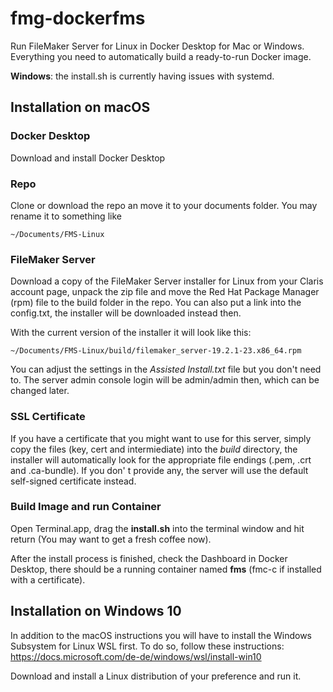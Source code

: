 # fmg-dockerfms
Run FileMaker Server for Linux in Docker Desktop for Mac or Windows. Everything you need to automatically build a ready-to-run Docker image.

**Windows**: the install.sh is currently having issues with systemd. 



## Installation on macOS



### Docker Desktop

Download and install Docker Desktop



### Repo

Clone or download the repo an move it to your documents folder. You may rename it to something like

```~/Documents/FMS-Linux
~/Documents/FMS-Linux
```



### FileMaker Server

Download a copy of the FileMaker Server installer for Linux from your Claris account page, unpack the zip file and move the Red Hat Package Manager (rpm) file to the build folder in the repo. You can also put a  link into the config.txt, the installer will be downloaded instead then. 

With the current version of the installer it will look like this:

```
~/Documents/FMS-Linux/build/filemaker_server-19.2.1-23.x86_64.rpm
```

You can adjust the settings in the *Assisted Install.txt* file but you don't need to. The server admin console login will be admin/admin then, which can be changed later.



### SSL Certificate

If you have a certificate that you might want to use for this server, simply copy the files (key, cert and intermiediate) into the *build* directory, the installer will automatically look for the appropriate file endings (.pem, .crt and .ca-bundle). If you don' t provide any, the server will use the default self-signed certificate instead.



### Build Image and run Container

Open Terminal.app, drag the **install.sh** into the terminal window and hit return (You may want to get a fresh coffee now).

After the install process is finished, check the Dashboard in Docker Desktop, there should be a running container named **fms** (fmc-c if installed with a certificate).





## Installation on Windows 10



In addition to the macOS instructions you will have to install the Windows Subsystem for Linux WSL first. To do so, follow these instructions: https://docs.microsoft.com/de-de/windows/wsl/install-win10

Download and install a Linux distribution of your preference and run it. 

